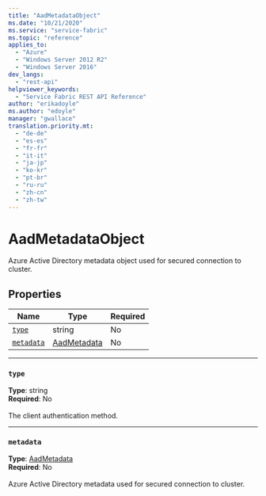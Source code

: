 ```yaml
---
title: "AadMetadataObject"
ms.date: "10/21/2020"
ms.service: "service-fabric"
ms.topic: "reference"
applies_to: 
  - "Azure"
  - "Windows Server 2012 R2"
  - "Windows Server 2016"
dev_langs: 
  - "rest-api"
helpviewer_keywords: 
  - "Service Fabric REST API Reference"
author: "erikadoyle"
ms.author: "edoyle"
manager: "gwallace"
translation.priority.mt: 
  - "de-de"
  - "es-es"
  - "fr-fr"
  - "it-it"
  - "ja-jp"
  - "ko-kr"
  - "pt-br"
  - "ru-ru"
  - "zh-cn"
  - "zh-tw"
---
```

# AadMetadataObject

Azure Active Directory metadata object used for secured connection to cluster.

## Properties
| Name | Type | Required |
| --- | --- | --- |
| [`type`](#type) | string | No |
| [`metadata`](#metadata) | [AadMetadata](sfclient-model-aadmetadata.md) | No |

____
### `type`
__Type__: string <br/>
__Required__: No<br/>
<br/>
The client authentication method.

____
### `metadata`
__Type__: [AadMetadata](sfclient-model-aadmetadata.md) <br/>
__Required__: No<br/>
<br/>
Azure Active Directory metadata used for secured connection to cluster.
